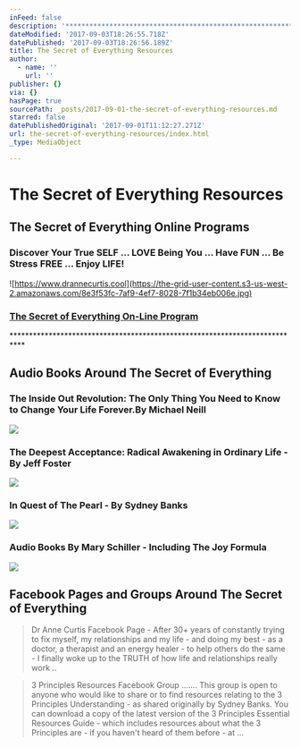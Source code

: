 ```yaml
---
inFeed: false
description: '***************************************************************************'
dateModified: '2017-09-03T18:26:55.718Z'
datePublished: '2017-09-03T18:26:56.189Z'
title: The Secret of Everything Resources
author:
  - name: ''
    url: ''
publisher: {}
via: {}
hasPage: true
sourcePath: _posts/2017-09-01-the-secret-of-everything-resources.md
starred: false
datePublishedOriginal: '2017-09-01T11:12:27.271Z'
url: the-secret-of-everything-resources/index.html
_type: MediaObject

---
```

# The Secret of Everything Resources

## The Secret of Everything Online Programs

### Discover Your True SELF ... LOVE Being You ... Have FUN ... Be Stress FREE ... Enjoy LIFE!
![https://www.drannecurtis.cool](https://the-grid-user-content.s3-us-west-2.amazonaws.com/8e3f53fc-7af9-4ef7-8028-7f1b34eb006e.jpg)

### [The Secret of Everything On-Line Program][0]

\*\*\*\*\*\*\*\*\*\*\*\*\*\*\*\*\*\*\*\*\*\*\*\*\*\*\*\*\*\*\*\*\*\*\*\*\*\*\*\*\*\*\*\*\*\*\*\*\*\*\*\*\*\*\*\*\*\*\*\*\*\*\*\*\*\*\*\*\*\*\*\*\*\*\*

## Audio Books Around The Secret of Everything

### The Inside Out Revolution: The Only Thing You Need to Know to Change Your Life Forever.By Michael Neill
![](https://the-grid-user-content.s3-us-west-2.amazonaws.com/d7bad204-82d5-4150-b2e0-4c5d93c66657.jpg)

### The Deepest Acceptance: Radical Awakening in Ordinary Life - By Jeff Foster
![](https://the-grid-user-content.s3-us-west-2.amazonaws.com/4cf8b779-9223-419f-9365-08c91c678e14.jpg)

### In Quest of The Pearl - By Sydney Banks
![](https://the-grid-user-content.s3-us-west-2.amazonaws.com/423d6baa-e8c2-49b6-a3ca-eeefa689b0eb.jpg)

### Audio Books By Mary Schiller - Including The Joy Formula
![](https://the-grid-user-content.s3-us-west-2.amazonaws.com/ac707a8c-0196-4e10-ae0c-094ef2eb8f72.jpg)

## Facebook Pages and Groups Around The Secret of Everything

> Dr Anne Curtis Facebook Page - After 30+ years of constantly trying to fix myself, my relationships and my life - and doing my best - as a doctor, a therapist and an energy healer - to help others do the same - I finally woke up to the TRUTH of how life and relationships really work ..

> 3 Principles Resources Facebook Group ....... This group is open to anyone who would like to share or to find resources relating to the 3 Principles Understanding - as shared originally by Sydney Banks. You can download a copy of the latest version of the 3 Principles Essential Resources Guide - which includes resources about what the 3 Principles are - if you haven't heard of them before - at ...



[0]: https://www.drannecurtis.cool/